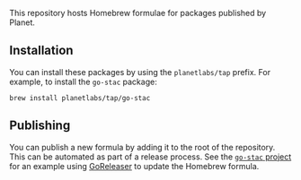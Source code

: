 This repository hosts Homebrew formulae for packages published by Planet.

## Installation

You can install these packages by using the `planetlabs/tap` prefix.  For example, to install the `go-stac` package:

    brew install planetlabs/tap/go-stac

## Publishing

You can publish a new formula by adding it to the root of the repository.  This can be automated as part of a release process.  See the [`go-stac` project](https://github.com/planetlabs/go-stac/blob/main/.goreleaser.yaml) for an example using [GoReleaser](https://goreleaser.com/) to update the Homebrew formula.
